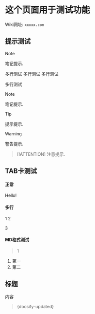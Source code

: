 # 这个页面用于测试功能

Wiki网址: `xxxxx.com`

## 提示测试

> [!NOTE]
> 笔记提示.
> 
> 多行测试
> 多行测试
> 多行测试
> 
> 多行测试

> [!NOTE]
> 笔记提示.

> [!TIP]
> 提示提示.

> [!WARNING]
> 警告提示.

> [!ATTENTION]
> 注意提示.

## TAB卡测试

<!-- tabs:start -->

#### **正常**

Hello!

#### **多行**

1
2

3

#### **MD格式测试**

> 1

1. 第一
2. 第二

## 标题

内容

<!-- tabs:end -->

> {docsify-updated}